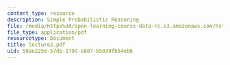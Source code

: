 ```yaml
---
content_type: resource
description: Simple Probabilistic Reasoning
file: /media/https%3A/open-learning-course-data-rc.s3.amazonaws.com/hst-951j-medical-decision-support-spring-2003/50ae225657d5179de807b5039fb54eb6_lecture2.pdf
file_type: application/pdf
resourcetype: Document
title: lecture2.pdf
uid: 50ae2256-57d5-179d-e807-b5039fb54eb6
---
```

